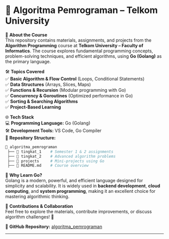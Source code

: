 # 🚀 **Algoritma Pemrograman – Telkom University**  

📌 **About the Course**  
This repository contains materials, assignments, and projects from the **Algorithm Programming** course at **Telkom University – Faculty of Informatics**. The course explores fundamental programming concepts, problem-solving techniques, and efficient algorithms, using **Go (Golang)** as the primary language.  

🛠 **Topics Covered**  
✅ **Basic Algorithm & Flow Control** (Loops, Conditional Statements)  
✅ **Data Structures** (Arrays, Slices, Maps)  
✅ **Functions & Recursion** (Modular programming with Go)  
✅ **Concurrency & Goroutines** (Optimized performance in Go)  
✅ **Sorting & Searching Algorithms**  
✅ **Project-Based Learning**  

🌐 **Tech Stack**  
💻 **Programming Language:** Go (Golang)  
🛠 **Development Tools:** VS Code, Go Compiler  
📂 **Repository Structure:**  
```bash
📁 algoritma_pemrograman
 ├── 📂 tingkat_1    # Semester 1 & 2 assignments
 ├── 📂 tingkat_2    # Advanced algorithm problems
 ├── 📂 projects     # Mini-projects using Go
 ├── 📜 README.md    # Course overview
```

🚀 **Why Learn Go?**  
Golang is a modern, powerful, and efficient language designed for simplicity and scalability. It is widely used in **backend development**, **cloud computing**, and **system programming**, making it an excellent choice for mastering algorithmic thinking.  

📢 **Contributions & Collaboration**  
Feel free to explore the materials, contribute improvements, or discuss algorithm challenges! 🎯  

🔗 **GitHub Repository:** [algoritma_pemrograman](https://github.com/ryanazryan/algoritma_pemrograman)  

---
